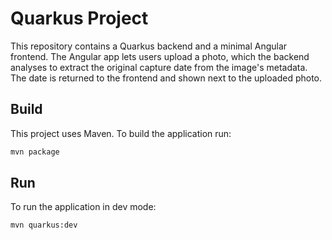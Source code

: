 # Quarkus Project

This repository contains a Quarkus backend and a minimal Angular frontend.
The Angular app lets users upload a photo, which the backend analyses to extract
the original capture date from the image's metadata. The date is returned to the
frontend and shown next to the uploaded photo.

## Build

This project uses Maven. To build the application run:

```bash
mvn package
```

## Run

To run the application in dev mode:

```bash
mvn quarkus:dev
```
